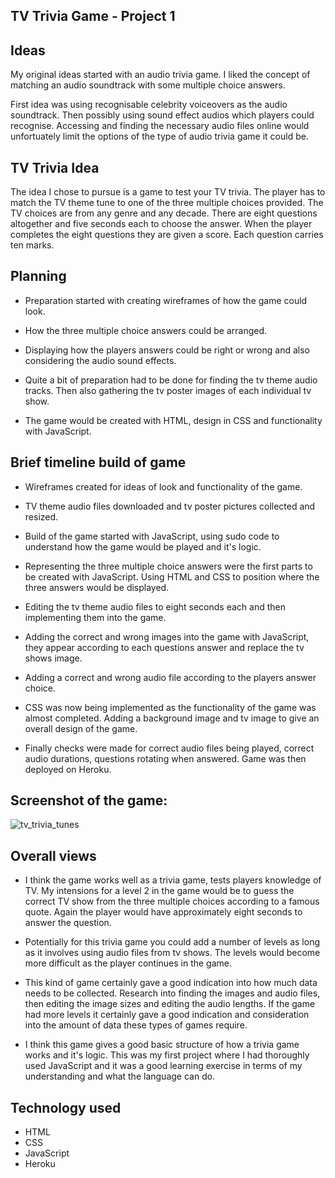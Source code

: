 
TV Trivia Game - Project 1
---------------------------

Ideas
-----

My original ideas started with an audio trivia game. I liked the concept of matching an audio soundtrack with some multiple choice answers.

First idea was using recognisable celebrity voiceovers as the audio soundtrack. Then possibly using sound effect audios which players could recognise. Accessing and finding the necessary audio files online would unfortuately limit the options of the type of audio trivia game it could be.

TV Trivia Idea
---------------

The idea I chose to pursue is a game to test your TV trivia. The player has to match the TV theme tune to one of the three multiple choices provided. The TV choices are from any genre and any decade. There are eight questions altogether and five seconds each to choose the answer. When the player completes the eight questions they are given a score. Each question carries ten marks.

Planning
---------

- Preparation started with creating wireframes of how the game could look. 

- How the three multiple choice answers could be arranged. 

- Displaying how the players answers could be right or wrong and also considering the audio sound effects. 

- Quite a bit of preparation had to be done for finding the tv theme audio tracks. Then also gathering the tv poster images of each individual tv show. 

- The game would be created with HTML, design in CSS and functionality with JavaScript.


Brief timeline build of game
--------------------------------

- Wireframes created for ideas of look and functionality of the game.

- TV theme audio files downloaded and tv poster pictures collected and resized.

- Build of the game started with JavaScript, using sudo code to understand how the game would be played and it's logic.

-  Representing the three multiple choice answers were the first parts to be created with JavaScript. Using HTML and CSS to position where the three answers would be displayed.

- Editing the tv theme audio files to eight seconds each and then implementing them into the game.

- Adding the correct and wrong images into the game with JavaScript, they appear according to each questions answer and replace the tv shows image.

- Adding a correct and wrong audio file according to the players answer choice.

- CSS was now being implemented as the functionality of the game was almost completed. Adding a background image and tv image to give an overall design of the game.

- Finally checks were made for correct audio files being played, correct audio durations, questions rotating when answered. Game was then deployed on Heroku.

Screenshot of the game:
------------------------

![tv_trivia_tunes](https://cloud.githubusercontent.com/assets/17442168/19125287/6cc3a308-8b2e-11e6-8c23-e859984a08f2.png)

Overall views
--------------

- I think the game works well as a trivia game, tests players knowledge of TV. My intensions for a level 2 in the game would be to guess the correct TV show from the three multiple choices according to a famous quote. Again the player would have approximately eight seconds to answer the question. 

- Potentially for this trivia game you could add a number of levels as long as it involves using audio files from tv shows. The levels would become more difficult as the player continues in the game. 

- This kind of game certainly gave a good indication into how much data needs to be collected. Research into finding the images and audio files, then editing the image sizes and editing the audio lengths. If the game had more levels it certainly gave a good indication and consideration into the amount of data these types of games require. 

- I think this game gives a good basic structure of how a trivia game works and it's logic. This was my first project where I had thoroughly used JavaScript and it was a good learning exercise in terms of my understanding and what the language can do. 

Technology used
-----------------

- HTML 
- CSS 
- JavaScript
- Heroku

